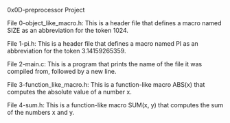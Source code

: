 0x0D-preprocessor Project

File 0-object_like_macro.h: This is a header file that defines a macro named SIZE as an abbreviation for the token 1024.

File 1-pi.h: This is a header file that defines a macro named PI as an abbreviation for the token 3.14159265359.

File 2-main.c: This is a program that prints the name of the file it was compiled from, followed by a new line.

File 3-function_like_macro.h: This is a function-like macro ABS(x) that computes the absolute value of a number x.

File 4-sum.h: This is a function-like macro SUM(x, y) that computes the sum of the numbers x and y.
